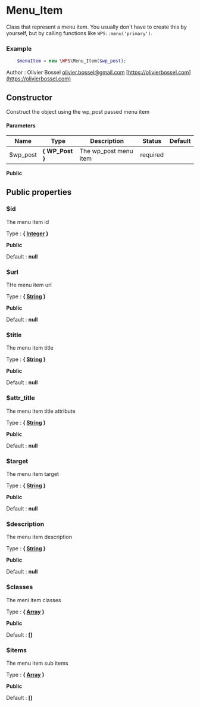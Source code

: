 # Menu_Item

Class that represent a menu item. You usually don't have to create this by yourself, but
by calling functions like `WPS::menu('primary')`.


### Example
```php
	$menuItem = new \WPS\Menu_Item($wp_post);
```
Author : Olivier Bossel [olivier.bossel@gmail.com](mailto:olivier.bossel@gmail.com) [https://olivierbossel.com](https://olivierbossel.com)


## Constructor

Construct the object using the wp_post passed menu item


#### Parameters
Name  |  Type  |  Description  |  Status  |  Default
------------  |  ------------  |  ------------  |  ------------  |  ------------
$wp_post  |  **{ WP_Post }**  |  The wp_post menu item  |  required  |

**Public**


## Public properties


### $id

The menu item id

Type : **{ [Integer](http://php.net/manual/en/language.types.integer.php) }**

**Public**

Default : **null**


### $url

THe menu item url

Type : **{ [String](http://php.net/manual/en/language.types.string.php) }**

**Public**

Default : **null**


### $title

The menu item title

Type : **{ [String](http://php.net/manual/en/language.types.string.php) }**

**Public**

Default : **null**


### $attr_title

The menu item title attribute

Type : **{ [String](http://php.net/manual/en/language.types.string.php) }**

**Public**

Default : **null**


### $target

The menu item target

Type : **{ [String](http://php.net/manual/en/language.types.string.php) }**

**Public**

Default : **null**


### $description

The menu item description

Type : **{ [String](http://php.net/manual/en/language.types.string.php) }**

**Public**

Default : **null**


### $classes

The meni item classes

Type : **{ [Array](http://php.net/manual/en/language.types.array.php) }**

**Public**

Default : **[]**


### $items

The menu item sub items

Type : **{ [Array](http://php.net/manual/en/language.types.array.php) }**

**Public**

Default : **[]**